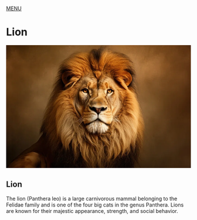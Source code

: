 [MENU](./README.md)
# Lion

![leo](./img/lion.jpg)

## Lion  

The lion (Panthera leo) is a large carnivorous mammal belonging to the Felidae family and is one of the four big cats in the genus Panthera. Lions are known for their majestic appearance, strength, and social behavior.



